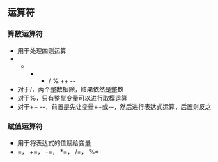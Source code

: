 ## 运算符

### 算数运算符
- 用于处理四则运算
- + - * / % ++ --
- 对于/，两个整数相除，结果依然是整数
- 对于%，只有整型变量可以进行取模运算
- 对于++ --，前置是先让变量++或--，然后进行表达式运算，后置则反之

### 赋值运算符
- 用于将表达式的值赋给变量
- =， +=， -=， *=， /=， %= 
